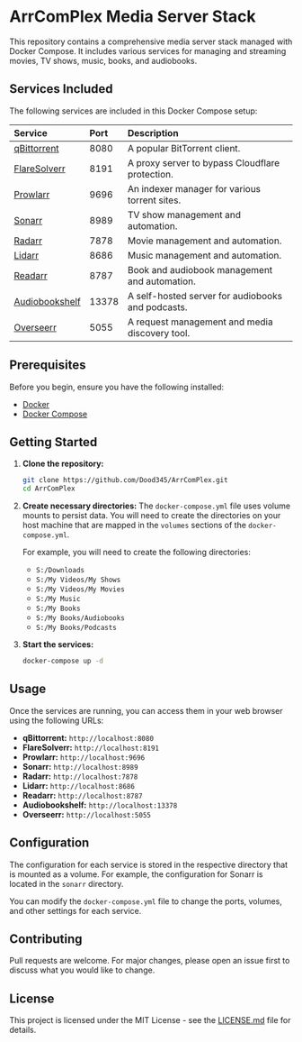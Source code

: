# ArrComPlex Media Server Stack

This repository contains a comprehensive media server stack managed with Docker Compose. It includes various services for managing and streaming movies, TV shows, music, books, and audiobooks.

## Services Included

The following services are included in this Docker Compose setup:

| Service | Port | Description |
| :--- | :--- | :--- |
| [qBittorrent](https://www.qbittorrent.org/) | 8080 | A popular BitTorrent client. |
| [FlareSolverr](https://github.com/FlareSolverr/FlareSolverr) | 8191 | A proxy server to bypass Cloudflare protection. |
| [Prowlarr](https://prowlarr.com/) | 9696 | An indexer manager for various torrent sites. |
| [Sonarr](https://sonarr.tv/) | 8989 | TV show management and automation. |
| [Radarr](https://radarr.video/) | 7878 | Movie management and automation. |
| [Lidarr](https://lidarr.audio/) | 8686 | Music management and automation. |
| [Readarr](https://readarr.com/) | 8787 | Book and audiobook management and automation. |
| [Audiobookshelf](https://www.audiobookshelf.org/) | 13378 | A self-hosted server for audiobooks and podcasts. |
| [Overseerr](https://overseerr.dev/) | 5055 | A request management and media discovery tool. |

## Prerequisites

Before you begin, ensure you have the following installed:

*   [Docker](https://www.docker.com/get-started)
*   [Docker Compose](https://docs.docker.com/compose/install/)

## Getting Started

1.  **Clone the repository:**
    ```bash
    git clone https://github.com/Dood345/ArrComPlex.git
    cd ArrComPlex
    ```

2.  **Create necessary directories:**
    The `docker-compose.yml` file uses volume mounts to persist data. You will need to create the directories on your host machine that are mapped in the `volumes` sections of the `docker-compose.yml`.

    For example, you will need to create the following directories:
    - `S:/Downloads`
    - `S:/My Videos/My Shows`
    - `S:/My Videos/My Movies`
    - `S:/My Music`
    - `S:/My Books`
    - `S:/My Books/Audiobooks`
    - `S:/My Books/Podcasts`

3.  **Start the services:**
    ```bash
    docker-compose up -d
    ```

## Usage

Once the services are running, you can access them in your web browser using the following URLs:

*   **qBittorrent:** `http://localhost:8080`
*   **FlareSolverr:** `http://localhost:8191`
*   **Prowlarr:** `http://localhost:9696`
*   **Sonarr:** `http://localhost:8989`
*   **Radarr:** `http://localhost:7878`
*   **Lidarr:** `http://localhost:8686`
*   **Readarr:** `http://localhost:8787`
*   **Audiobookshelf:** `http://localhost:13378`
*   **Overseerr:** `http://localhost:5055`

## Configuration

The configuration for each service is stored in the respective directory that is mounted as a volume. For example, the configuration for Sonarr is located in the `sonarr` directory.

You can modify the `docker-compose.yml` file to change the ports, volumes, and other settings for each service.

## Contributing

Pull requests are welcome. For major changes, please open an issue first to discuss what you would like to change.

## License

This project is licensed under the MIT License - see the [LICENSE.md](LICENSE.md) file for details.
